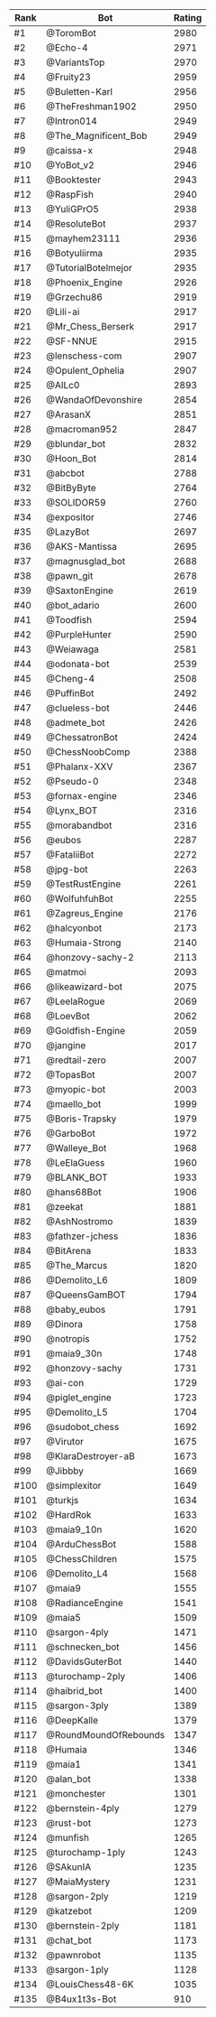 Rank|Bot|Rating
---|---|---
#1|@ToromBot|2980
#2|@Echo-4|2971
#3|@VariantsTop|2970
#4|@Fruity23|2959
#5|@Buletten-Karl|2956
#6|@TheFreshman1902|2950
#7|@Intron014|2949
#8|@The_Magnificent_Bob|2949
#9|@caissa-x|2948
#10|@YoBot_v2|2946
#11|@Booktester|2943
#12|@RaspFish|2940
#13|@YuliGPrO5|2938
#14|@ResoluteBot|2937
#15|@mayhem23111|2936
#16|@Botyuliirma|2935
#17|@TutorialBotelmejor|2935
#18|@Phoenix_Engine|2926
#19|@Grzechu86|2919
#20|@Lili-ai|2917
#21|@Mr_Chess_Berserk|2917
#22|@SF-NNUE|2915
#23|@lenschess-com|2907
#24|@Opulent_Ophelia|2907
#25|@AILc0|2893
#26|@WandaOfDevonshire|2854
#27|@ArasanX|2851
#28|@macroman952|2847
#29|@blundar_bot|2832
#30|@Hoon_Bot|2814
#31|@abcbot|2788
#32|@BitByByte|2764
#33|@SOLIDOR59|2760
#34|@expositor|2746
#35|@LazyBot|2697
#36|@AKS-Mantissa|2695
#37|@magnusglad_bot|2688
#38|@pawn_git|2678
#39|@SaxtonEngine|2619
#40|@bot_adario|2600
#41|@Toodfish|2594
#42|@PurpleHunter|2590
#43|@Weiawaga|2581
#44|@odonata-bot|2539
#45|@Cheng-4|2508
#46|@PuffinBot|2492
#47|@clueless-bot|2446
#48|@admete_bot|2426
#49|@ChessatronBot|2424
#50|@ChessNoobComp|2388
#51|@Phalanx-XXV|2367
#52|@Pseudo-0|2348
#53|@fornax-engine|2346
#54|@Lynx_BOT|2316
#55|@morabandbot|2316
#56|@eubos|2287
#57|@FataliiBot|2272
#58|@jpg-bot|2263
#59|@TestRustEngine|2261
#60|@WolfuhfuhBot|2255
#61|@Zagreus_Engine|2176
#62|@halcyonbot|2173
#63|@Humaia-Strong|2140
#64|@honzovy-sachy-2|2113
#65|@matmoi|2093
#66|@likeawizard-bot|2075
#67|@LeelaRogue|2069
#68|@LoevBot|2062
#69|@Goldfish-Engine|2059
#70|@jangine|2017
#71|@redtail-zero|2007
#72|@TopasBot|2007
#73|@myopic-bot|2003
#74|@maello_bot|1999
#75|@Boris-Trapsky|1979
#76|@GarboBot|1972
#77|@Walleye_Bot|1968
#78|@LeElaGuess|1960
#79|@BLANK_BOT|1933
#80|@hans68Bot|1906
#81|@zeekat|1881
#82|@AshNostromo|1839
#83|@fathzer-jchess|1836
#84|@BitArena|1833
#85|@The_Marcus|1820
#86|@Demolito_L6|1809
#87|@QueensGamBOT|1794
#88|@baby_eubos|1791
#89|@Dinora|1758
#90|@notropis|1752
#91|@maia9_30n|1748
#92|@honzovy-sachy|1731
#93|@ai-con|1729
#94|@piglet_engine|1723
#95|@Demolito_L5|1704
#96|@sudobot_chess|1692
#97|@Virutor|1675
#98|@KlaraDestroyer-aB|1673
#99|@Jibbby|1669
#100|@simplexitor|1649
#101|@turkjs|1634
#102|@HardRok|1633
#103|@maia9_10n|1620
#104|@ArduChessBot|1588
#105|@ChessChildren|1575
#106|@Demolito_L4|1568
#107|@maia9|1555
#108|@RadianceEngine|1541
#109|@maia5|1509
#110|@sargon-4ply|1471
#111|@schnecken_bot|1456
#112|@DavidsGuterBot|1440
#113|@turochamp-2ply|1406
#114|@haibrid_bot|1400
#115|@sargon-3ply|1389
#116|@DeepKalle|1379
#117|@RoundMoundOfRebounds|1347
#118|@Humaia|1346
#119|@maia1|1341
#120|@alan_bot|1338
#121|@monchester|1301
#122|@bernstein-4ply|1279
#123|@rust-bot|1273
#124|@munfish|1265
#125|@turochamp-1ply|1243
#126|@SAkunIA|1235
#127|@MaiaMystery|1231
#128|@sargon-2ply|1219
#129|@katzebot|1209
#130|@bernstein-2ply|1181
#131|@chat_bot|1173
#132|@pawnrobot|1135
#133|@sargon-1ply|1128
#134|@LouisChess48-6K|1035
#135|@B4ux1t3s-Bot|910
